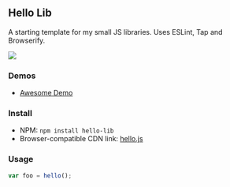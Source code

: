 ## Hello Lib

A starting template for my small JS libraries. Uses ESLint, Tap and Browserify.

[![](https://img.shields.io/badge/simply-awesome-brightgreen.svg)](https://github.com/mourner/projects)

### Demos

* [Awesome Demo](http://mourner.github.io/hello-lib/demo)

### Install

* NPM: `npm install hello-lib`
* Browser-compatible CDN link: [hello.js](https://npmcdn.com/hello-lib/hello.js)

### Usage

```js
var foo = hello();
```
